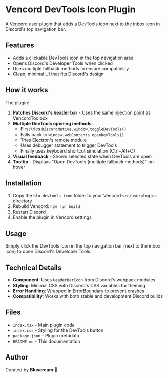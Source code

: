 # Vencord DevTools Icon Plugin

A Vencord user plugin that adds a DevTools icon next to the inbox icon in Discord's top navigation bar.

## Features

- Adds a clickable DevTools icon in the top navigation area
- Opens Discord's Developer Tools when clicked
- Uses multiple fallback methods to ensure compatibility
- Clean, minimal UI that fits Discord's design

## How it works

The plugin:

1. **Patches Discord's header bar** - Uses the same injection point as VencordToolbox
2. **Multiple DevTools opening methods**:
    - First tries `DiscordNative.window.toggleDevTools()`
    - Falls back to `window.webContents.openDevTools()`
    - Tries Electron's remote module
    - Uses debugger statement to trigger DevTools
    - Finally uses keyboard shortcut simulation (Ctrl+Alt+O)
3. **Visual feedback** - Shows selected state when DevTools are open
4. **Tooltip** - Displays "Open DevTools (multiple fallback methods)" on hover

## Installation

1. Copy the `blu-devtools-icon` folder to your Vencord `src/userplugins` directory
2. Rebuild Vencord: `npm run build`
3. Restart Discord
4. Enable the plugin in Vencord settings

## Usage

Simply click the DevTools icon in the top navigation bar (next to the inbox icon) to open Discord's Developer Tools.

## Technical Details

- **Component**: Uses `HeaderBarIcon` from Discord's webpack modules
- **Styling**: Minimal CSS with Discord's CSS variables for theming
- **Error Handling**: Wrapped in ErrorBoundary to prevent crashes
- **Compatibility**: Works with both stable and development Discord builds

## Files

- `index.tsx` - Main plugin code
- `index.css` - Styling for the DevTools button
- `package.json` - Plugin metadata
- `README.md` - This documentation

## Author

Created by **Bluscream** 🎯
